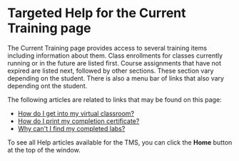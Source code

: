# Targeted Help for the Current Training page

The Current Training page provides access to several training items including information about them. Class enrollments for classes currently running or in the future are listed first. Course assignments that have not expired are listed next, followed by other sections. These section vary depending on the student.  There is also a menu bar of links that also vary depending ont the student.

The following articles are related to links that may be found on this page:

- [How do I get into my virtual classroom?](../end-user-student-faqs/class-self-paced/get-into-virtual-classroom.md)
- [How do I print my completion certificate?](../end-user-student-faqs/class-self-paced/print-completion-certificate.md)
- [Why can't I find my completed labs?](../end-user-student-faqs/lab-access/access-completed-labs.md)

To see all Help articles available for the TMS, you can click the **Home** button at the top of the window.